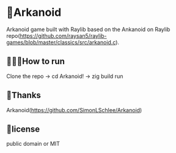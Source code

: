 # 🪩Arkanoid

Arkanoid game built with Raylib based on the Ankanoid on Raylib repo(https://github.com/raysan5/raylib-games/blob/master/classics/src/arkanoid.c).



## 🏃🏼‍♂️How to run
Clone the repo ->
cd Arkanoid!
-> zig build run

## 🙏Thanks

Arkanoid(https://github.com/SimonLSchlee/Arkanoid)

## 📝license
public domain or MIT
